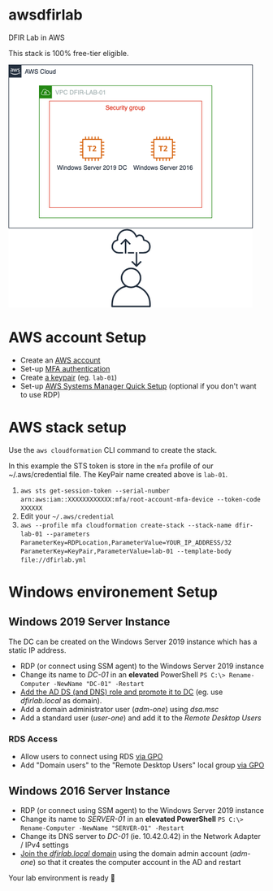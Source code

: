 # awsdfirlab
DFIR Lab in AWS

This stack is 100% free-tier eligible.

![AWS DFIR Lab](DFIR_Lab_AWS.png "AWS DFIR Lab")

# AWS account Setup
 * Create an [AWS account](https://aws.amazon.com/premiumsupport/knowledge-center/create-and-activate-aws-account/)
 * Set-up [MFA authentication](https://docs.aws.amazon.com/IAM/latest/UserGuide/id_credentials_mfa.html)
 * Create [a keypair](https://docs.aws.amazon.com/cli/latest/userguide/cli-services-ec2-keypairs.html) (eg. `lab-01`)
 * Set-up [AWS Systems Manager Quick Setup](https://docs.aws.amazon.com/systems-manager/latest/userguide/systems-manager-quick-setup.html) (optional if you don't want to use RDP)

# AWS stack setup

Use the `aws cloudformation` CLI command to create the stack.

In this example the STS token is store in the `mfa` profile of our ~/.aws/credential file. The KeyPair name created above is `lab-01`.

 1. `aws sts get-session-token --serial-number arn:aws:iam::XXXXXXXXXXXX:mfa/root-account-mfa-device --token-code XXXXXX`
 2. Edit your `~/.aws/credential`
 3. `aws --profile mfa cloudformation create-stack --stack-name dfir-lab-01 --parameters ParameterKey=RDPLocation,ParameterValue=YOUR_IP_ADDRESS/32 ParameterKey=KeyPair,ParameterValue=lab-01 --template-body file://dfirlab.yml`

# Windows environement Setup
## Windows 2019 Server Instance

The DC can be created on the Windows Server 2019 instance which has a static IP address.
 * RDP (or connect using SSM agent) to the Windows Server 2019 instance 
 * Change its name to *DC-01* in an **elevated** PowerShell `PS C:\> Rename-Computer -NewName "DC-01" -Restart`
 * [Add the AD DS (and DNS) role and promote it to DC](https://www.windowscrush.com/promote-windows-server-2019-to-domain-controller.html) (eg. use *dfirlab.local* as domain).
 * Add a domain administrator user (*adm-one*) using *dsa.msc*
 * Add a standard user (*user-one*) and add it to the *Remote Desktop Users*
 
 ### RDS Access
 * Allow users to connect using RDS [via GPO](https://softwarekeep.com/help-center/how-to-enable-remote-desktop-on-windows)
 * Add "Domain users" to the "Remote Desktop Users" local group [via GPO](https://www.urtech.ca/2013/03/solved-how-to-add-users-to-remote-desktop-using-group-policy/)

 ## Windows 2016 Server Instance
 * RDP (or connect using SSM agent) to the Windows Server 2019 instance 
 * Change its name to *SERVER-01* in an **elevated PowerShell** `PS C:\> Rename-Computer -NewName "SERVER-01" -Restart`
 * Change its DNS server to *DC-01* (ie. 10.42.0.42) in the Network Adapter / IPv4 settings
 * [Join the *dfirlab.local* domain](https://www.dtonias.com/windows-server-2016-join-domain/) using the domain admin account (*adm-one*) so that it creates the computer account in the AD and restart

 Your lab environment is ready 🥳